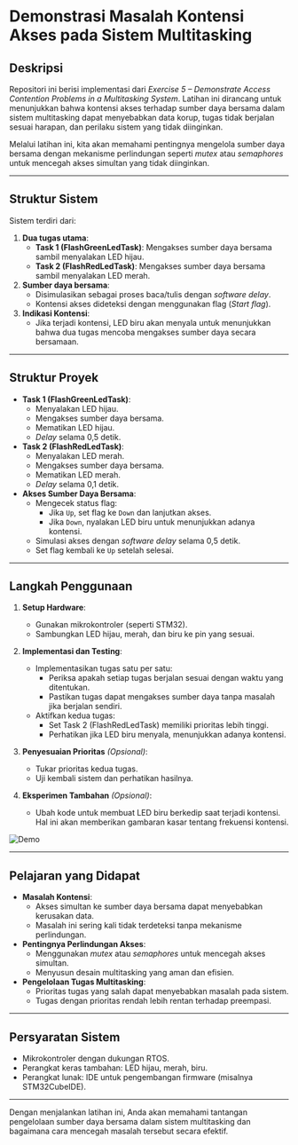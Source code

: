 # **Demonstrasi Masalah Kontensi Akses pada Sistem Multitasking**

## **Deskripsi**
Repositori ini berisi implementasi dari *Exercise 5 – Demonstrate Access Contention Problems in a Multitasking System*. Latihan ini dirancang untuk menunjukkan bahwa kontensi akses terhadap sumber daya bersama dalam sistem multitasking dapat menyebabkan data korup, tugas tidak berjalan sesuai harapan, dan perilaku sistem yang tidak diinginkan. 

Melalui latihan ini, kita akan memahami pentingnya mengelola sumber daya bersama dengan mekanisme perlindungan seperti *mutex* atau *semaphores* untuk mencegah akses simultan yang tidak diinginkan.

---

## **Struktur Sistem**
Sistem terdiri dari:
1. **Dua tugas utama**:
   - **Task 1 (FlashGreenLedTask)**: Mengakses sumber daya bersama sambil menyalakan LED hijau.
   - **Task 2 (FlashRedLedTask)**: Mengakses sumber daya bersama sambil menyalakan LED merah.
2. **Sumber daya bersama**:
   - Disimulasikan sebagai proses baca/tulis dengan *software delay*.
   - Kontensi akses dideteksi dengan menggunakan flag (*Start flag*).
3. **Indikasi Kontensi**:
   - Jika terjadi kontensi, LED biru akan menyala untuk menunjukkan bahwa dua tugas mencoba mengakses sumber daya secara bersamaan.

---

## **Struktur Proyek**
- **Task 1 (FlashGreenLedTask)**:
  - Menyalakan LED hijau.
  - Mengakses sumber daya bersama.
  - Mematikan LED hijau.
  - *Delay* selama 0,5 detik.
- **Task 2 (FlashRedLedTask)**:
  - Menyalakan LED merah.
  - Mengakses sumber daya bersama.
  - Mematikan LED merah.
  - *Delay* selama 0,1 detik.
- **Akses Sumber Daya Bersama**:
  - Mengecek status flag:
    - Jika `Up`, set flag ke `Down` dan lanjutkan akses.
    - Jika `Down`, nyalakan LED biru untuk menunjukkan adanya kontensi.
  - Simulasi akses dengan *software delay* selama 0,5 detik.
  - Set flag kembali ke `Up` setelah selesai.

---

## **Langkah Penggunaan**
1. **Setup Hardware**:
   - Gunakan mikrokontroler (seperti STM32).
   - Sambungkan LED hijau, merah, dan biru ke pin yang sesuai.

2. **Implementasi dan Testing**:
   - Implementasikan tugas satu per satu:
     - Periksa apakah setiap tugas berjalan sesuai dengan waktu yang ditentukan.
     - Pastikan tugas dapat mengakses sumber daya tanpa masalah jika berjalan sendiri.
   - Aktifkan kedua tugas:
     - Set Task 2 (FlashRedLedTask) memiliki prioritas lebih tinggi.
     - Perhatikan jika LED biru menyala, menunjukkan adanya kontensi.

3. **Penyesuaian Prioritas** *(Opsional)*:
   - Tukar prioritas kedua tugas.
   - Uji kembali sistem dan perhatikan hasilnya.

4. **Eksperimen Tambahan** *(Opsional)*:
   - Ubah kode untuk membuat LED biru berkedip saat terjadi kontensi. Hal ini akan memberikan gambaran kasar tentang frekuensi kontensi.

![Demo]([https://imgur.com/a/HuffCr6](https://imgur.com/Z2dEXyr))

---

## **Pelajaran yang Didapat**
- **Masalah Kontensi**:
  - Akses simultan ke sumber daya bersama dapat menyebabkan kerusakan data.
  - Masalah ini sering kali tidak terdeteksi tanpa mekanisme perlindungan.
- **Pentingnya Perlindungan Akses**:
  - Menggunakan *mutex* atau *semaphores* untuk mencegah akses simultan.
  - Menyusun desain multitasking yang aman dan efisien.
- **Pengelolaan Tugas Multitasking**:
  - Prioritas tugas yang salah dapat menyebabkan masalah pada sistem.
  - Tugas dengan prioritas rendah lebih rentan terhadap preempasi.

---

## **Persyaratan Sistem**
- Mikrokontroler dengan dukungan RTOS.
- Perangkat keras tambahan: LED hijau, merah, biru.
- Perangkat lunak: IDE untuk pengembangan firmware (misalnya STM32CubeIDE).

---

Dengan menjalankan latihan ini, Anda akan memahami tantangan pengelolaan sumber daya bersama dalam sistem multitasking dan bagaimana cara mencegah masalah tersebut secara efektif.
